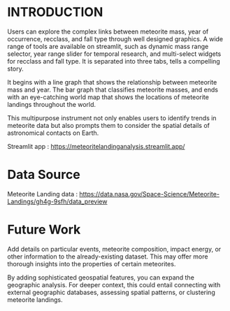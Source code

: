 # INTRODUCTION
Users can explore the complex links between meteorite mass, year of occurrence, recclass, and fall type through well designed graphics. A wide range of tools are available on streamlit, such as dynamic mass range selector, year range slider for temporal research, and multi-select widgets for recclass and fall type. It is separated into three tabs, tells a compelling story. 

It begins with a line graph that shows the relationship between meteorite mass and year.
The bar graph that classifies meteorite masses, and
ends with an eye-catching world map that shows the locations of meteorite landings throughout the world. 

This multipurpose instrument not only enables users to identify trends in meteorite data but also prompts them to consider the spatial details of astronomical contacts on Earth.

Streamlit app : https://meteoritelandinganalysis.streamlit.app/

# Data Source
Meteorite Landing data : https://data.nasa.gov/Space-Science/Meteorite-Landings/gh4g-9sfh/data_preview

# Future Work
Add details on particular events, meteorite composition, impact energy, or other information to the already-existing dataset. This may offer more thorough insights into the properties of certain meteorites.

By adding sophisticated geospatial features, you can expand the geographic analysis. For deeper context, this could entail connecting with external geographic databases, assessing spatial patterns, or clustering meteorite landings.
